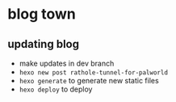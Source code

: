 # blog town

## updating blog

* make updates in dev branch
* `hexo new post rathole-tunnel-for-palworld`
* `hexo generate` to generate new static files
* `hexo deploy` to deploy
